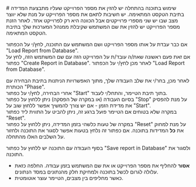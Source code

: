 <html dir="{{ site.dir }}">
# שימוש בתוכנה
בהתחלה יש להזין את מספר הפרוייקט שעליו מתבצעת המדידה בתיבת הטקסט המתאימה. יש
חשיבות לתאם את מספר הפרוייקט על מנת שלא יווצר מצב שבו יש שני מספרי פרוייקטים אבל
הכוונה היא רק לפרוייקט אחד.  
לאחר הזנת מספר הפרוייקט יש להזין את שם המשתמש שקיבלת ממנהל המערכות שלך בתיבת
הטקסט המתאימה.

אם כבר עבדת על אותו מספר הפרוייקט ושם המשתמש עם התוכנה, לחץ/י על הכפתור "Load Report from Database".  
אם זאת פעם ראשונה שאת/ה עובד/ת על הפרוייקט הזה עם שם המשתמש הזה, לחץ על כפתור "Create Report in Database". לאחר מכן לחץ/י על הכפתור "Load Report from Database".

לאחר מכן, בחר/י את שלב העבודה שלך, מתוך האפשרויות הניתנות בתיבת הבחירה עם הכותרת "Phase".  
אחרי הבחירה, לחץ/י על כפתור "Start" בתוך תיבת הטיימר, והתחל/י לעבוד.  
בסיום העבודה (או במקרה של הפסקה) ניתן ללחוץ על כפתור "Stop" על מנת להפסיק את מדידת הזמן - אם יש צורך להמשיך אפשר ללחוץ שוב על "Start".  
במקרה שלא בטוחים אם הטיימר פועל ברגע זה, ניתן להביט על התווית ליד כפתור "Reset".  
במקרה של טעות כלשהי בזמן המדידה, ניתן ללחוץ על כפתור "Reset" על מנת למחוק את **כל** המדידות בתוכנה.
אם כפתור זה נלחץ בטעות אפשר לסגור את התוכנה ולחזור על השלבים האלו מהתחלה.

בסוף העבודה עם התוכנה יש ללחוץ על כפתור "Save report in Database" ולסגור את התוכנה.

* **אסור** להחליף את מספר הפרוייקט או את שם המשתמש בזמן עבודה. החלפה כזאת עלולה לגרום לכשל בתוכנה ולמחיקת חלק מהנתונים במסד הנתונים.  
* כאשר מחליפים בין מצבים, הטיימר עוצר אוטומטית.
</html>
